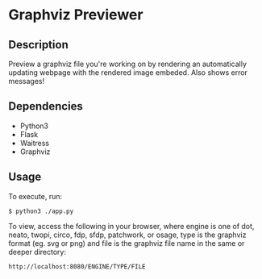 # Graphviz Previewer
## Description
Preview a graphviz file you're working on by rendering an automatically updating webpage with the rendered image embeded. Also shows error messages!

## Dependencies
- Python3
- Flask
- Waitress
- Graphviz

## Usage
To execute, run:
```
$ python3 ./app.py
```

To view, access the following in your browser, where engine is one of dot, neato, twopi, circo, fdp, sfdp, patchwork, or osage, type is the graphviz format (eg. svg or png) and file is the graphviz file name in the same or deeper directory:
```
http://localhost:8080/ENGINE/TYPE/FILE
```
